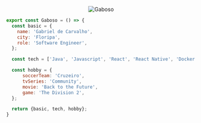 <p align="center">
  <img src="https://github.com/Gaboso/Gaboso/blob/master/github_cover.png" alt="Gaboso" />
</p>

```js
export const Gaboso = () => {
  const basic = {
    name: 'Gabriel de Carvalho',
    city: 'Floripa',
    role: 'Software Engineer',
  };

  const tech = ['Java', 'Javascript', 'React', 'React Native', 'Docker', 'Spring Boot'];

  const hobby = {
      soccerTeam: 'Cruzeiro',
      tvSeries: 'Community',
      movie: 'Back to the Future',
      game: 'The Division 2',
  };

  return {basic, tech, hobby};
}
```

